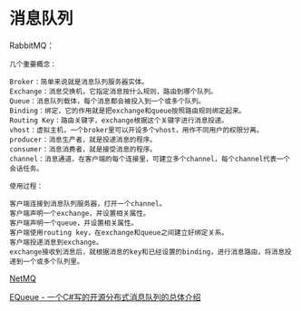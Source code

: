 #  消息队列

RabbitMQ：
```
几个重要概念：

Broker：简单来说就是消息队列服务器实体。
Exchange：消息交换机，它指定消息按什么规则，路由到哪个队列。
Queue：消息队列载体，每个消息都会被投入到一个或多个队列。
Binding：绑定，它的作用就是把exchange和queue按照路由规则绑定起来。
Routing Key：路由关键字，exchange根据这个关键字进行消息投递。
vhost：虚拟主机，一个broker里可以开设多个vhost，用作不同用户的权限分离。
producer：消息生产者，就是投递消息的程序。
consumer：消息消费者，就是接受消息的程序。
channel：消息通道，在客户端的每个连接里，可建立多个channel，每个channel代表一个会话任务。

使用过程：

客户端连接到消息队列服务器，打开一个channel。
客户端声明一个exchange，并设置相关属性。
客户端声明一个queue，并设置相关属性。
客户端使用routing key，在exchange和queue之间建立好绑定关系。
客户端投递消息到exchange。
exchange接收到消息后，就根据消息的key和已经设置的binding，进行消息路由，将消息投递到一个或多个队列里。

```

[NetMQ](https://github.com/zeromq/netmq)

[EQueue - 一个C#写的开源分布式消息队列的总体介绍](https://www.cnblogs.com/netfocus/p/3595410.html)

